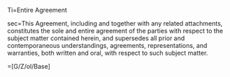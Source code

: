 Ti=Entire Agreement

sec=This Agreement, including and together with any related attachments, constitutes the sole and entire agreement of the parties with respect to the subject matter contained herein, and supersedes all prior and contemporaneous understandings, agreements, representations, and warranties, both written and oral, with respect to such subject matter. 

=[G/Z/ol/Base]
